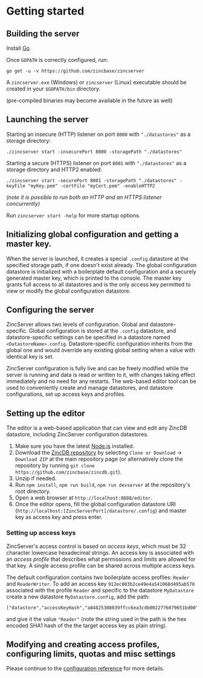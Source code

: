 # Getting started

## Building the server

Install [Go](https://golang.org/dl/).

Once `GOPATH` is correctly configured, run:

```
go get -u -v https://github.com/zincbase/zincserver
```

A `zincserver.exe` (Windows) or `zincserver` (Linux) executable should be created in your `$GOPATH/bin` directory.

(pre-compiled binaries may become available in the future as well)

## Launching the server

Starting an insecure (HTTP) listener on port `8000` with `"./datastores"` as a storage directory:

```
./zincserver start -insecurePort 8000 -storagePath "./datastores"
```

Starting a secure (HTTPS) listener on port `8001` with `"./datastores"` as a storage directory and HTTP2 enabled:

```
./zincserver start -securePort 8001 -storagePath "./datastores" -keyFile "myKey.pem" -certFile "myCert.pem" -enableHTTP2
```

_(note it is possible to run both an HTTP and an HTTPS listener concurrently)_

Run `zincserver start -help` for more startup options.

## Initializing global configuration and getting a master key.

When the server is launched, it creates a special `.config` datastore at the specified storage path, if one doesn't exist already. The global configuration datastore is initialized with a boilerplate default configuration and a securely generated master key, which is printed to the console. The master key grants full access to all datastores and is the only access key permitted to view or modify the global configuration datastore.

## Configuring the server

ZincServer allows two levels of configuration. Global and datastore-specific. Global configuration is stored at the `.config` datastore, and datastore-specific settings can be specified in a datastore named `<DatastoreName>.config`. Datastore-specific configuration inherits from the global one and would override any existing global setting when a value with identical key is set.

ZincServer configuration is fully live and can be freely modified while the server is running and data is read or written to it, with changes taking effect immediately and no need for any restarts. The web-based editor tool can be used to conveniently create and manage datastores, and datastore configurations, set up access keys and profiles.

## Setting up the editor

The editor is a web-based application that can view and edit any ZincDB datastore, including ZincServer configuration datastores.

1. Make sure you have the latest [Node.js](https://nodejs.org/en/) installed.
2. Download the [ZincDB repository](https://github.com/zincbase/zincdb) by selecting `Clone or Download` -> `Download ZIP` at the main repository page (or alternatively clone the repository by running `git clone https://github.com/zincbase/zincdb.git`).
3. Unzip if needed.
4. Run `npm install`, `npm run build`, `npm run devserver` at the repository's root directory.
5. Open a web browser at `http://localhost:8888/editor`.
6. Once the editor opens, fill the global configuration datastore URI (`http://localhost:[ZincServerPort]/datastore/.config`) and master key as access key and press enter.

### Setting up access keys

ZincServer's access control is based on _access keys_, which must be 32 character lowercase hexadecimal strings. An access key is associated with an _access profile_ that describes what permissions and limits are allowed for that key. A single access profile can be shared across multiple access keys.

The default configuration contains two boilerplate access profiles: `Reader` and `ReaderWriter`. To add an access key `912ec803b2ce49e4a541068d495ab570` associated with the profile `Reader` and specific to the datastore `MyDatastore` create a new datastore `MyDatastore.config`, add the path:

```
["datastore","accessKeyHash","a84825308039ffcc6ea3cdb0022776079651bd00"]
```

and give it the value `"Reader"` (note the string used in the path is the hex encoded SHA1 hash of the the target access key as plain string).

## Modifying and creating access profiles, configuring limits, quotas and misc settings

Please continue to the [configuration reference](https://github.com/zincbase/zincserver/blob/master/docs/Configuration%20reference.md) for more details.